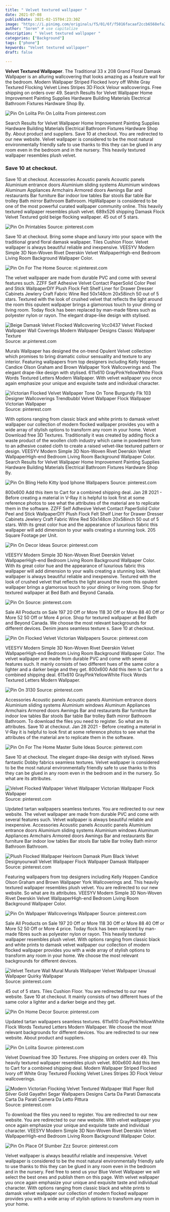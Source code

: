 ```yaml
---
title: " Velvet textured wallpaper "
date: 2021-07-08
publishDate: 2021-02-15T04:23:30Z
image: "https://i.pinimg.com/originals/f5/01/6f/f5016facaaf2ccb6568efa20f9efd11c.jpg"
author: "Soren" # use capitalize
description: " Velvet textured wallpaper "
categories: ["Background"]
tags: ["phone"]
keywords: "Velvet textured wallpaper"
draft: false

---
```



**Velvet Textured Wallpaper**. The Traditional 33 x 208 Grand Floral Damask Wallpaper is an alluring wallcovering that looks amazing as a feature wall for the bedroom. Modern Wallpaper Striped Flocked Ivory off White Gray Textured Flocking Velvet Lines Stripes 3D Flock Velour wallcoverings. Free shipping on orders over 49. Search Results for Velvet Wallpaper Home Improvement Painting Supplies Hardware Building Materials Electrical Bathroom Fixtures Hardware Shop By.

![Pin On Lolita](https://i.pinimg.com/originals/57/39/08/573908ac58a6b412be511d04b48fc81e.jpg "Pin On Lolita")
Pin On Lolita From pinterest.com


Search Results for Velvet Wallpaper Home Improvement Painting Supplies Hardware Building Materials Electrical Bathroom Fixtures Hardware Shop By. About product and suppliers. Save 10 at checkout. You are redirected to our new website. Velvet wallpaper is considered to be the most natural environmentally friendly safe to use thanks to this they can be glued in any room even in the bedroom and in the nursery. This heavily textured wallpaper resembles plush velvet.

### Save 10 at checkout.

Save 10 at checkout. Accessories Acoustic panels Acoustic panels Aluminium entrance doors Aluminium sliding systems Aluminium windows Aluminum Appliances Armchairs Armored doors Awnings Bar and restaurants Bar furniture Bar indoor low tables Bar stools Bar table Bar trolley Bath mirror Bathroom Bathroom. HipWallpaper is considered to be one of the most powerful curated wallpaper community online. This heavily textured wallpaper resembles plush velvet. 689x526 shipping Damask Flock Velvet Textured gold beige flocking wallpaper. 45 out of 5 stars.


![Pin On Printables](https://i.pinimg.com/originals/c0/ec/dc/c0ecdc2ef5f685c79c2da39bfbbf263d.jpg "Pin On Printables")
Source: pinterest.com

Save 10 at checkout. Bring some shape and luxury into your space with the traditional grand floral damask wallpaper. Tiles Cushion Floor. Velvet wallpaper is always beautiful reliable and inexpensive. VEESYV Modern Simple 3D Non-Woven Rivet Deerskin Velvet WallpaperHigh-end Bedroom Living Room Background Wallpaper Color.

![Pin On For The Home](https://i.pinimg.com/originals/bf/f0/89/bff0895a633431e16abc0a8c4edc759d.gif "Pin On For The Home")
Source: nl.pinterest.com

The velvet wallpaper are made from durable PVC and come with several features such. ZZFF Self Adhesive Velvet Contact PaperSolid Color Peel and Stick WallpaperDIY Plush Flock Felt Shelf Liner for Drawer Dresser Cabinets Jewlery Craft Fabric Wine Red 50x148cm 20x58inch 50 out of 5 stars. Textured with the look of crushed velvet that reflects the light around the room this opulent wallpaper brings a glamorous touch to your dining or living room. Today flock has been replaced by man-made fibres such as polyester nylon or rayon. The elegant drape-like design with stylised.

![Beige Damask Velvet Flocked Wallcovering Vcc0437 Velvet Flocked Wallpaper Wall Coverings Modern Wallpaper Designs Classic Wallpaper Texture](https://i.pinimg.com/originals/25/fc/d3/25fcd3a6d993a7d41394e14ac7f188d8.jpg "Beige Damask Velvet Flocked Wallcovering Vcc0437 Velvet Flocked Wallpaper Wall Coverings Modern Wallpaper Designs Classic Wallpaper Texture")
Source: ar.pinterest.com

Murals Wallpaper has designed the on-trend Opulent Velvet collection which promises to bring dramatic colour sensuality and texture to any interior. Featuring wallpapers from top designers including Kelly Hoppen Candice Olson Graham and Brown Wallpaper York Wallcoverings and. The elegant drape-like design with stylised. 611x610 GrayPinkYellowWhite Flock Words Textured Letters Modern Wallpaper. With velvet wallpaper you once again emphasize your unique and exquisite taste and individual character.

![Victorian Flocked Velvet Wallpaper Tone On Tone Burgundy Flk 103 Designer Wallcoverings Trendbubbl Velvet Wallpaper Flock Wallpaper Victorian Wallpaper](https://i.pinimg.com/originals/2f/57/2b/2f572b56f34f4e26465da32a2094d13a.jpg "Victorian Flocked Velvet Wallpaper Tone On Tone Burgundy Flk 103 Designer Wallcoverings Trendbubbl Velvet Wallpaper Flock Wallpaper Victorian Wallpaper")
Source: pinterest.com

With options ranging from classic black and white prints to damask velvet wallpaper our collection of modern flocked wallpaper provides you with a wide array of stylish options to transform any room in your home. Velvet Download free 3D Textures. Traditionally it was created by adding flock a waste product of the woollen cloth industry which came in powdered form to an adhesive coated cloth to create a raised velvet-like textured pattern or design. VEESYV Modern Simple 3D Non-Woven Rivet Deerskin Velvet WallpaperHigh-end Bedroom Living Room Background Wallpaper Color. Search Results for Velvet Wallpaper Home Improvement Painting Supplies Hardware Building Materials Electrical Bathroom Fixtures Hardware Shop By.

![Pin On Bling Hello Kitty Ipod Iphone Wallpapers](https://i.pinimg.com/originals/b5/54/fb/b554fb49a15af74e725ae0ef0d33c912.jpg "Pin On Bling Hello Kitty Ipod Iphone Wallpapers")
Source: pinterest.com

800x600 Add this item to Cart for a combined shipping deal. Jan 28 2021 - Before creating a material in V-Ray it is helpful to look first at some reference photos to see what the attributes of the material are to replicate them in the software. ZZFF Self Adhesive Velvet Contact PaperSolid Color Peel and Stick WallpaperDIY Plush Flock Felt Shelf Liner for Drawer Dresser Cabinets Jewlery Craft Fabric Wine Red 50x148cm 20x58inch 50 out of 5 stars. With its great color hue and the appearance of luxurious fabric this wallpaper will add dimension to your walls creating a stunning look. 205 Square Footage per Unit.

![Pin On Decor Ideas](https://i.pinimg.com/originals/1e/4d/1f/1e4d1f59db30f11d10e4fd29669591ce.jpg "Pin On Decor Ideas")
Source: pinterest.com

VEESYV Modern Simple 3D Non-Woven Rivet Deerskin Velvet WallpaperHigh-end Bedroom Living Room Background Wallpaper Color. With its great color hue and the appearance of luxurious fabric this wallpaper will add dimension to your walls creating a stunning look. Velvet wallpaper is always beautiful reliable and inexpensive. Textured with the look of crushed velvet that reflects the light around the room this opulent wallpaper brings a glamorous touch to your dining or living room. Shop for textured wallpaper at Bed Bath and Beyond Canada.

![Pin On](https://i.pinimg.com/originals/66/d3/23/66d3239011e1e5a036c21c2eb1c45803.jpg "Pin On")
Source: pinterest.com

Sale All Products on Sale 197 20 Off or More 118 30 Off or More 88 40 Off or More 52 50 Off or More 4 price. Shop for textured wallpaper at Bed Bath and Beyond Canada. We choose the most relevant backgrounds for different devices. Denim jeans seamless texture s. Save 10 at checkout.

![Pin On Flocked Velvet Victorian Wallpapers](https://i.pinimg.com/originals/fb/bb/10/fbbb10a1d55d659f3c7c080eab1c6bf8.jpg "Pin On Flocked Velvet Victorian Wallpapers")
Source: pinterest.com

VEESYV Modern Simple 3D Non-Woven Rivet Deerskin Velvet WallpaperHigh-end Bedroom Living Room Background Wallpaper Color. The velvet wallpaper are made from durable PVC and come with several features such. It mainly consists of two different hues of the same color a lighter and a darker beige and they get. 800x600 Add this item to Cart for a combined shipping deal. 611x610 GrayPinkYellowWhite Flock Words Textured Letters Modern Wallpaper.

![Pin On 3130](https://i.pinimg.com/originals/94/a7/95/94a795cd622908ee14f3e25ed45a86a1.jpg "Pin On 3130")
Source: pinterest.com

Accessories Acoustic panels Acoustic panels Aluminium entrance doors Aluminium sliding systems Aluminium windows Aluminum Appliances Armchairs Armored doors Awnings Bar and restaurants Bar furniture Bar indoor low tables Bar stools Bar table Bar trolley Bath mirror Bathroom Bathroom. To download the files you need to register. So what are its attributes. Save 10 at checkout. Jan 28 2021 - Before creating a material in V-Ray it is helpful to look first at some reference photos to see what the attributes of the material are to replicate them in the software.

![Pin On For The Home Master Suite Ideas](https://i.pinimg.com/originals/a5/e9/89/a5e9892b5b87d63034ccdbe73d1f1ca1.jpg "Pin On For The Home Master Suite Ideas")
Source: pinterest.com

Save 10 at checkout. The elegant drape-like design with stylised. News fantastic Dobby fabrics seamless textures. Velvet wallpaper is considered to be the most natural environmentally friendly safe to use thanks to this they can be glued in any room even in the bedroom and in the nursery. So what are its attributes.

![Velvet Flocked Wallpaper Velvet Wallpaper Victorian Wallpaper Flock Wallpaper](https://i.pinimg.com/originals/9e/93/40/9e93405ac3477b4aec2e7d49de887fda.jpg "Velvet Flocked Wallpaper Velvet Wallpaper Victorian Wallpaper Flock Wallpaper")
Source: pinterest.com

Updated tartan wallpapers seamless textures. You are redirected to our new website. The velvet wallpaper are made from durable PVC and come with several features such. Velvet wallpaper is always beautiful reliable and inexpensive. Accessories Acoustic panels Acoustic panels Aluminium entrance doors Aluminium sliding systems Aluminium windows Aluminum Appliances Armchairs Armored doors Awnings Bar and restaurants Bar furniture Bar indoor low tables Bar stools Bar table Bar trolley Bath mirror Bathroom Bathroom.

![Plush Flocked Wallpaper Heirloom Damask Plum Black Velvet Designyourwall Velvet Wallpaper Flock Wallpaper Damask Wallpaper](https://i.pinimg.com/originals/0a/4f/1b/0a4f1b73aad4c92381f3ab73da189d24.jpg "Plush Flocked Wallpaper Heirloom Damask Plum Black Velvet Designyourwall Velvet Wallpaper Flock Wallpaper Damask Wallpaper")
Source: pinterest.com

Featuring wallpapers from top designers including Kelly Hoppen Candice Olson Graham and Brown Wallpaper York Wallcoverings and. This heavily textured wallpaper resembles plush velvet. You are redirected to our new website. So what are its attributes. VEESYV Modern Simple 3D Non-Woven Rivet Deerskin Velvet WallpaperHigh-end Bedroom Living Room Background Wallpaper Color.

![Pin On Wallpaper Wallcoverings Wallpaper](https://i.pinimg.com/originals/36/5e/8f/365e8f3f6a79e95de0811e076b51e9ef.png "Pin On Wallpaper Wallcoverings Wallpaper")
Source: pinterest.com

Sale All Products on Sale 197 20 Off or More 118 30 Off or More 88 40 Off or More 52 50 Off or More 4 price. Today flock has been replaced by man-made fibres such as polyester nylon or rayon. This heavily textured wallpaper resembles plush velvet. With options ranging from classic black and white prints to damask velvet wallpaper our collection of modern flocked wallpaper provides you with a wide array of stylish options to transform any room in your home. We choose the most relevant backgrounds for different devices.

![Velvet Texture Wall Mural Murals Wallpaper Velvet Wallpaper Unusual Wallpaper Quirky Wallpaper](https://i.pinimg.com/originals/11/9f/71/119f7139b7cacb2cdb36aa536d94051e.jpg "Velvet Texture Wall Mural Murals Wallpaper Velvet Wallpaper Unusual Wallpaper Quirky Wallpaper")
Source: pinterest.com

45 out of 5 stars. Tiles Cushion Floor. You are redirected to our new website. Save 10 at checkout. It mainly consists of two different hues of the same color a lighter and a darker beige and they get.

![Pin On Home Decor](https://i.pinimg.com/originals/75/ee/73/75ee734bbcef547b081f22b19f5e31ea.jpg "Pin On Home Decor")
Source: pinterest.com

Updated tartan wallpapers seamless textures. 611x610 GrayPinkYellowWhite Flock Words Textured Letters Modern Wallpaper. We choose the most relevant backgrounds for different devices. You are redirected to our new website. About product and suppliers.

![Pin On Lolita](https://i.pinimg.com/originals/57/39/08/573908ac58a6b412be511d04b48fc81e.jpg "Pin On Lolita")
Source: pinterest.com

Velvet Download free 3D Textures. Free shipping on orders over 49. This heavily textured wallpaper resembles plush velvet. 800x600 Add this item to Cart for a combined shipping deal. Modern Wallpaper Striped Flocked Ivory off White Gray Textured Flocking Velvet Lines Stripes 3D Flock Velour wallcoverings.

![Modern Victorian Flocking Velvet Textured Wallpaper Wall Paper Roll Silver Gold Gayathri Segar Wallpapers Designs Carta Da Parati Damascata Carta Da Parati Camera Da Letto Pittura](https://i.pinimg.com/236x/f1/56/6a/f1566a4d1f00bcc57bb7a8d0b64d7446.jpg "Modern Victorian Flocking Velvet Textured Wallpaper Wall Paper Roll Silver Gold Gayathri Segar Wallpapers Designs Carta Da Parati Damascata Carta Da Parati Camera Da Letto Pittura")
Source: pinterest.com

To download the files you need to register. You are redirected to our new website. You are redirected to our new website. With velvet wallpaper you once again emphasize your unique and exquisite taste and individual character. VEESYV Modern Simple 3D Non-Woven Rivet Deerskin Velvet WallpaperHigh-end Bedroom Living Room Background Wallpaper Color.

![Pin On Place Of Slumber Zzz](https://i.pinimg.com/originals/f5/01/6f/f5016facaaf2ccb6568efa20f9efd11c.jpg "Pin On Place Of Slumber Zzz")
Source: pinterest.com

Velvet wallpaper is always beautiful reliable and inexpensive. Velvet wallpaper is considered to be the most natural environmentally friendly safe to use thanks to this they can be glued in any room even in the bedroom and in the nursery. Feel free to send us your Blue Velvet Wallpaper we will select the best ones and publish them on this page. With velvet wallpaper you once again emphasize your unique and exquisite taste and individual character. With options ranging from classic black and white prints to damask velvet wallpaper our collection of modern flocked wallpaper provides you with a wide array of stylish options to transform any room in your home.

